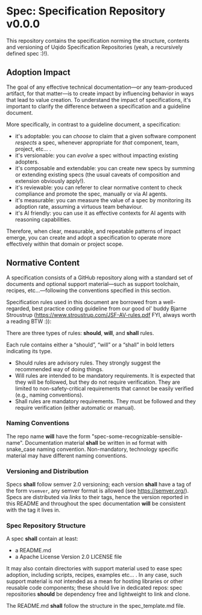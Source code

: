 # Spec: Specification Repository v0.0.0

This repository contains the specification norming the structure, contents and versioning of Uqido Specification Repositories (yeah, a recursively defined spec :)!).

## Adoption Impact

The goal of any effective technical documentation—or any team-produced artifact, for that matter—is to create impact by influencing behavior in ways that lead to value creation.
To understand the impact of specifications, it's important to clarify the difference between a specification and a guideline document.

More specifically, in contrast to a guideline document, a specification:
- it's adoptable: you can *choose* to claim that a given software component *respects* a spec, whenever appropriate for *that* component, team, project, etc... .
- it's versionable: you can *evolve* a spec without impacting existing adopters.
- it's composable and extendable: you can create new specs by summing or extending existing specs (the usual caveats of composition and extension obviously apply!).
- it's reviewable: you can referer to clear normative content to check compliance and promote the spec, manually or via AI agents.
- it's measurable: you can measure the value of a spec by monitoring its adoption rate, assuming a virtuous team behaviour.
- it's AI friendly: you can use it as effective contexts for AI agents with reasoning capabilities.

Therefore, when clear, measurable, and repeatable patterns of impact emerge, you can create and adopt a specification to operate more effectively 
within that domain or project scope.

## Normative Content

A specification consists of a GitHub repository along with a standard set of documents and optional support material—such as support toolchain, 
recipes, etc...—following the conventions specified in this section.

Specification rules used in this document are borrowed from a well-regarded, best practice coding guideline from our good ol' buddy Bjarne Stroustrup
(https://www.stroustrup.com/JSF-AV-rules.pdf FYI, always worth a reading BTW :)):

There are three types of rules: **should**, **will**, and **shall** rules.

Each rule contains either a “should”, “will” or a “shall” in bold letters indicating its type.
- Should rules are advisory rules. They strongly suggest the recommended way of doing things.
- Will rules are intended to be mandatory requirements. It is expected that they will be followed, but they do not require verification. They are limited to
non-safety-critical requirements that cannot be easily verified (e.g., naming conventions).
- Shall rules are mandatory requirements. They must be followed and they require verification (either automatic or manual).

### Naming Conventions

The repo name **will** have the form "spec-some-recognizable-sensible-name".
Documentation material **shall** be written in `md` format with snake_case naming convention.
Non-mandatory, technology specific material may have different naming conventions.

### Versioning and Distribution

Specs **shall** follow semver 2.0 versioning; each version **shall** have a tag of the form v`semver`, any semver format is allowed (see https://semver.org/).
Specs are distributed via *links* to their tags, hence the version reported in this README and throughout the spec documentation **will** be consistent with the tag it lives in.

### Spec Repository Structure

A spec **shall** contain at least:
- a README.md
- a Apache License Version 2.0 LICENSE file

It may also contain directories with support material used to ease spec adoption, including scripts, recipes, examples etc... .
In any case, such support material is *not* intended as a mean for hosting libraries or other reusable code components; these
should live in dedicated repos: spec repositories **should** be dependency free and lightweight to link and clone.

The README.md **shall** follow the structure in the spec_template.md file.

